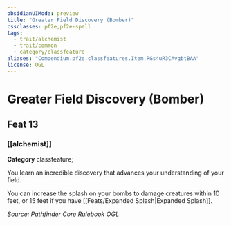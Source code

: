 ```yaml
---
obsidianUIMode: preview
title: "Greater Field Discovery (Bomber)"
cssclasses: pf2e,pf2e-spell
tags:
  - trait/alchemist
  - trait/common
  - category/classfeature
aliases: "Compendium.pf2e.classfeatures.Item.RGs4uR3CAvgbtBAA"
license: OGL
---
```

# Greater Field Discovery (Bomber)
## Feat 13
### [[alchemist]]

**Category** classfeature; 




You learn an incredible discovery that advances your understanding of your field.

You can increase the splash on your bombs to damage creatures within 10 feet, or 15 feet if you have [[Feats/Expanded Splash|Expanded Splash]].

*Source: Pathfinder Core Rulebook*
*OGL*